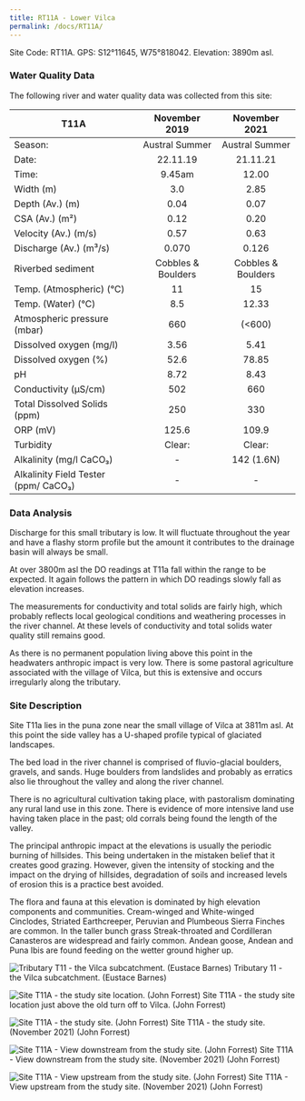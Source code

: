 ```yaml
---
title: RT11A - Lower Vilca
permalink: /docs/RT11A/
---
```



Site Code: RT11A.  GPS: S12°11645, W75°818042. Elevation:
3890m asl.


### Water Quality Data

The following river and water quality data was collected from this site:

|     T11A                                    |        November 2019      |        November 2021      |
|---------------------------------------------|:-------------------------:|:-------------------------:|
|     Season:                                 |       Austral Summer      |       Austral Summer      |
|     Date:                                   |          22.11.19         |          21.11.21         |
|     Time:                                   |           9.45am          |            12.00          |
|     Width (m)                               |             3.0           |            2.85           |
|     Depth (Av.) (m)                         |            0.04           |            0.07           |
|     CSA (Av.) (m²)                          |            0.12           |            0.20           |
|     Velocity (Av.) (m/s)                    |            0.57           |            0.63           |
|     Discharge (Av.) (m³/s)                  |            0.070          |            0.126          |
|     Riverbed sediment                       |     Cobbles & Boulders    |     Cobbles & Boulders    |
|     Temp. (Atmospheric) (°C)                |             11            |             15            |
|     Temp. (Water) (°C)                      |             8.5           |            12.33          |
|     Atmospheric pressure (mbar)             |             660           |           (<600)          |
|     Dissolved oxygen (mg/l)                 |            3.56           |            5.41           |
|     Dissolved oxygen (%)                    |            52.6           |            78.85          |
|     pH                                      |            8.72           |            8.43           |
|     Conductivity (µS/cm)                    |             502           |             660           |
|     Total Dissolved Solids (ppm)            |             250           |             330           |
|     ORP (mV)                                |            125.6          |            109.9          |
|     Turbidity                               |           Clear:          |           Clear:          |
|     Alkalinity (mg/l CaCO₃)                 |              -            |         142 (1.6N)        |
|     Alkalinity Field Tester (ppm/ CaCO₃)    |              -            |              -            |


### Data Analysis
Discharge for this small tributary is low. It will fluctuate throughout the year and have a flashy storm profile but the amount it contributes to the drainage basin will always be small.

At over 3800m asl the DO readings at T11a fall within the range to be expected. It again follows the pattern in which DO readings slowly fall as elevation increases. 

The measurements for conductivity and total solids are fairly high, which probably reflects local geological conditions and weathering processes in the river channel. At these levels of conductivity and total solids water quality still remains good. 

As there is no permanent population living above this point in the headwaters anthropic impact is very low. There is some pastoral agriculture associated with the village of Vilca, but this is extensive and occurs irregularly along the tributary.  


### Site Description
Site T11a lies in the puna zone near the small village of Vilca at 3811m asl. At this point the side valley has a U-shaped profile typical of glaciated landscapes. 

The bed load in the river channel is comprised of fluvio-glacial boulders, gravels, and sands. Huge boulders from landslides and probably as erratics also lie throughout the valley and along the river channel. 

There is no agricultural cultivation taking place, with pastoralism dominating any rural land use in this zone. There is evidence of more intensive land use having taken place in the past; old corrals being found the length of the valley. 

The principal anthropic impact at the elevations is usually the periodic burning of hillsides. This being undertaken in the mistaken belief that it creates good grazing. However, given the intensity of stocking and the impact on the drying of hillsides, degradation of soils and increased levels of erosion this is a practice best avoided. 

The flora and fauna at this elevation is dominated by high elevation components and communities. Cream-winged and White-winged Cinclodes, Striated Earthcreeper, Peruvian and Plumbeous Sierra Finches are common. In the taller bunch grass Streak-throated and Cordilleran Canasteros are widespread and fairly common. Andean goose, Andean and Puna Ibis are found feeding on the wetter ground higher up. 


![Tributary T11 - the Vilca subcatchment. (Eustace Barnes)](/assets/SiteDescriptions/T11/T11Vilcasubcatchment2.jpg)
Tributary 11 - the Vilca subcatchment. (Eustace Barnes)


![Site T11A - the study site location. (John Forrest)](/assets/SiteDescriptions/T11/RT11ALowerCochasvalley.jpg)
Site T11A - the study site location just above the old turn off to Vilca. (John Forrest)


![Site T11A - the study site. (John Forrest)](/assets/SiteDescriptions/T11/T11AStudysite.JPG)
Site T11A - the study site. (November 2021) (John Forrest)


![Site T11A - View downstream from the study site. (John Forrest)](/assets/SiteDescriptions/T11/T11AViewdownstream.JPG)
Site T11A - View downstream from the study site. (November 2021) (John Forrest)


![Site T11A - View upstream from the study site. (John Forrest)](/assets/SiteDescriptions/T11/T11AViewupstream.JPG)
Site T11A - View upstream from the study site. (November 2021) (John Forrest)

